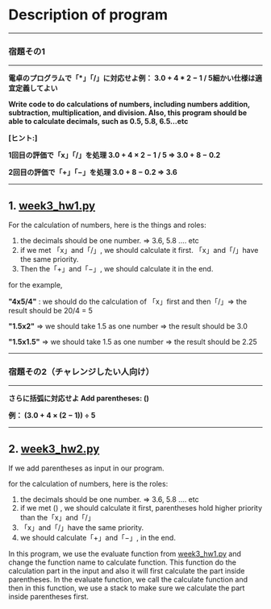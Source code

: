 # Description of program

***

### **宿題その1**

***

**電卓のプログラムで「*」「/」に対応せよ例： 3.0 + 4 * 2 − 1 / 5細かい仕様は適宜定義してよい**

**Write code to do calculations of numbers, including numbers addition, subtraction, multiplication, and division. Also, this program should be able to calculate decimals, such as 0.5, 5.8, 6.5…etc**

**[ヒント:]**

**1回目の評価で「x」「/」を処理 3.0 + 4 × 2 − 1 / 5 ⇒ 3.0 + 8 − 0.2**

**2回目の評価で「+」「−」を処理 3.0 + 8 − 0.2 ⇒ 3.6**

***

## 1. [week3_hw1.py](https://github.com/Stephanie1125/googlestep/blob/master/week3/week3_hw1.py) 

 For the calculation of numbers, here is the things and roles:

1. the decimals should be one number. ⇒ 3.6, 5.8 …. etc
2. if we met 「x」and「/」, we should calculate it first. 「x」and「/」have the same priority.
3. Then the「+」and「−」, we should calculate it in the end.

for the example,

**"4x5/4"** : we should do the calculation of 「x」first and then「/」⇒ the result should be 20/4 = 5

**"1.5x2"** ⇒ we should take 1.5 as one number ⇒ the result should be 3.0

**"1.5x1.5"** ⇒  we should take 1.5 as one number ⇒ the result should be 2.25

***

### **宿題その2（チャレンジしたい人向け）**

***

**さらに括弧に対応せよ Add parentheses: ()**

**例： (3.0 + 4 × (2 − 1)) ÷ 5**

***

## 2. [week3_hw2.py](https://github.com/Stephanie1125/googlestep/blob/master/week3/week3_hw2.py)

If we add parentheses as input in our program.

for the calculation of numbers, here is the roles:

1. the decimals should be one number. ⇒ 3.6, 5.8 …. etc
2. if we met () , we should calculate it first, parentheses hold higher priority than  the「x」and「/」
3. 「x」and「/」have the same priority.
4. we should calculate「+」and「−」, in the end.

In this program, we use the evaluate function from [week3_hw1.py](https://github.com/Stephanie1125/googlestep/blob/master/week3/week3_hw1.py) and change the function name to calculate function. This function do the calculation part in the input and also it will first calculate the part inside parentheses. In the evaluate function, we call the calculate function and then in this function, we use a stack to make sure we calculate the part inside parentheses first.









